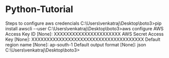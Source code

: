 # Python-Tutorial
Steps to configure aws credencials
C:\Users\venkatraj\Desktop\boto3>pip install awscli --user
C:\Users\venkatraj\Desktop\boto3>aws configure
AWS Access Key ID [None]: XXXXXXXXXXXXXXXXXXXXXX 
AWS Secret Access Key [None]: XXXXXXXXXXXXXXXXXXXXXXXXXXXXXXXXXXXXX 
Default region name [None]: ap-south-1 
Default output format [None]: json
C:\Users\venkatraj\Desktop\boto3>



